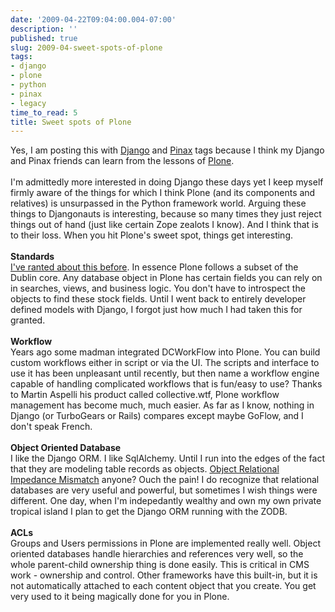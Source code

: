 ```yaml
---
date: '2009-04-22T09:04:00.004-07:00'
description: ''
published: true
slug: 2009-04-sweet-spots-of-plone
tags:
- django
- plone
- python
- pinax
- legacy
time_to_read: 5
title: Sweet spots of Plone
---
```


Yes, I am posting this with <a href="http://djangoproject.com/">Django</a> and <a href="http://pinaxproject.com/">Pinax</a> tags because I think my Django and Pinax friends can learn from the lessons of <a href="http://plone.org/">Plone</a>.<br /><br />I'm admittedly more interested in doing Django these days yet I keep myself firmly aware of the things for which I think Plone (and its components and relatives) is unsurpassed in the Python framework world. Arguing these things to Djangonauts is interesting, because so many times they just reject things out of hand (just like certain Zope zealots I know). And I think that is to their loss. When you hit Plone's sweet spot, things get interesting.<br /><br /><span style="font-weight: bold;">Standards</span><br /><a href="http://pydanny.blogspot.com/2009/02/naming-conventions-thoughts-for-pinax.html">I've ranted about this before</a>. In essence Plone follows a subset of the Dublin core. Any database object in Plone has certain fields you can rely on in searches, views, and business logic. You don't have to introspect the objects to find these stock fields. Until I went back to entirely developer defined models with Django, I forgot just how much I had taken this for granted.<br /><br /><span style="font-weight: bold;">Workflow</span><br />Years ago some madman integrated DCWorkFlow into Plone. You can build custom workflows either in script or via the UI. The scripts and interface to use it has been unpleasant until recently, but then name a workflow engine capable of handling complicated workflows that is fun/easy to use? Thanks to Martin Aspelli his product called collective.wtf, Plone workflow management has become much, much easier. As far as I know, nothing in Django (or TurboGears or Rails) compares except maybe GoFlow, and I don't speak French.<br /><br /><span style="font-weight: bold;">Object Oriented Database</span><br />I like the Django ORM. I like SqlAlchemy. Until I run into the edges of the fact that they are modeling table records as objects. <a href="http://en.wikipedia.org/wiki/Object-relational_impedance_mismatch">Object Relational Impedance Mismatch</a> anyone? Ouch the pain! I do recognize that relational databases are very useful and powerful, but sometimes I wish things were different. One day, when I'm indepedantly wealthy and own my own private tropical island I plan to get the Django ORM running with the ZODB.<br /><br /><span style="font-weight: bold;">ACLs</span><br />Groups and Users permissions in Plone are implemented really well. Object oriented databases handle hierarchies and references very well, so the whole parent-child ownership thing is done easily. This is critical in CMS work - ownership and control. Other frameworks have this built-in, but it is not automatically attached to each content object that you create. You get very used to it being magically done for you in Plone.